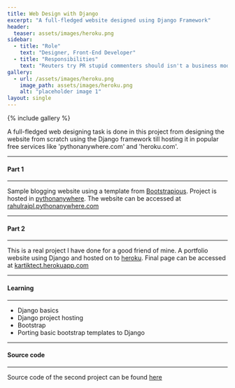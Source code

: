 ```yaml
---
title: Web Design with Django
excerpt: "A full-fledged website designed using Django Framework"
header:
  teaser: assets/images/heroku.png
sidebar:
  - title: "Role"
    text: "Designer, Front-End Developer"
  - title: "Responsibilities"
    text: "Reuters try PR stupid commenters should isn't a business model"
gallery:
  - url: /assets/images/heroku.png
    image_path: assets/images/heroku.png
    alt: "placeholder image 1"
layout: single
---
```

{% include gallery %}

A full-fledged web designing task is done in this project from designing the website from scratch using the Django framework till hosting it in popular free services like 'pythonanywhere.com' and 'heroku.com'.

-----------
#### Part 1
-----------

Sample blogging website using a template from [Bootstrapious](https://bootstrapious.com/p/bootstrap-carousel). Project is hosted in [pythonanywhere](https://www.pythonanywhere.com). The website can be accessed at [rahulrajpl.pythonanywhere.com](http://rahulrajpl.pythonanywhere.com/)

-----------
#### Part 2
-----------

This is a real project I have done for a good friend of mine. A portfolio website using Django and hosted on to [heroku](heroku.com). Final page can be accessed at [kartiktect.herokuapp.com](https://kartiktect.herokuapp.com/)

-----------
#### Learning
------------
- Django basics
- Django project hosting
- Bootstrap
- Porting basic bootstrap templates to Django

-----------
#### Source code
-----------

Source code of the second project can be found [here](https://github.com/rahulrajpl/kartik-blog)